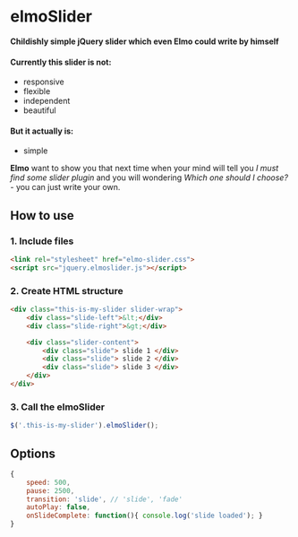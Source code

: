 # elmoSlider

**Childishly simple jQuery slider which even Elmo could write by himself**

#### Currently this slider is not:
- responsive
- flexible
- independent
- beautiful

#### But it actually is:
- simple

**Elmo** want to show you that next time when your mind will tell you _I must find some slider plugin_ and you will wondering _Which one should I choose?_ - you can just write your own.

## How to use

### 1. Include files

```html
<link rel="stylesheet" href="elmo-slider.css">
<script src="jquery.elmoslider.js"></script>
```

### 2. Create HTML structure

```html
<div class="this-is-my-slider slider-wrap">
	<div class="slide-left">&lt;</div>
	<div class="slide-right">&gt;</div>

	<div class="slider-content">
    	<div class="slide"> slide 1 </div>
        <div class="slide"> slide 2 </div>
        <div class="slide"> slide 3 </div>
	</div>
</div>
```

### 3. Call the elmoSlider

```javascript
$('.this-is-my-slider').elmoSlider();
```

## Options
```javascript
{
    speed: 500,
    pause: 2500,
    transition: 'slide', // 'slide', 'fade'
    autoPlay: false,
    onSlideComplete: function(){ console.log('slide loaded'); }
}
```
